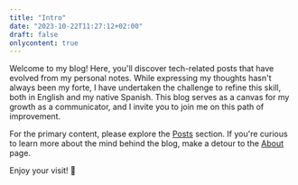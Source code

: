 ```yaml
---
title: "Intro"
date: "2023-10-22T11:27:12+02:00"
draft: false
onlycontent: true
---
```


Welcome to my blog! Here, you'll discover tech-related posts that have evolved from my personal notes. While expressing my thoughts hasn't always been my forte, I have undertaken the challenge to refine this skill, both in English and my native Spanish. This blog serves as a canvas for my growth as a communicator, and I invite you to join me on this path of improvement.

For the primary content, please explore the [Posts](/posts/) section. If you're curious to learn more about the mind behind the blog, make a detour to the [About](/about/) page.

Enjoy your visit! 🙂
